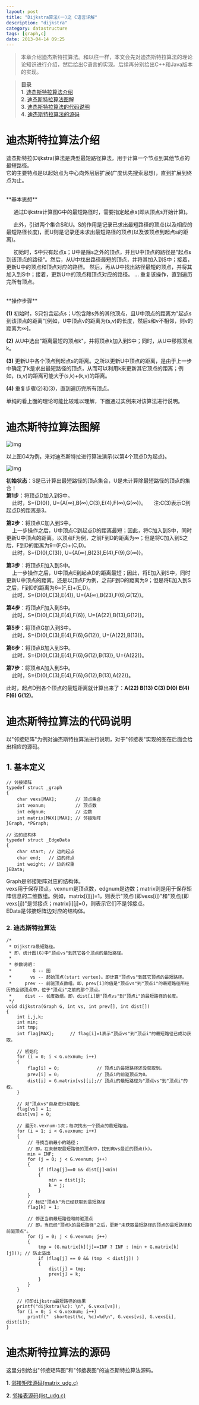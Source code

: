 ```yaml
---
layout: post
title: "Dijkstra算法(一)之 C语言详解"
description: "dijkstra"
category: datastructure
tags: [graph,c]
date: 2013-04-14 09:25
---
```



> 本章介绍迪杰斯特拉算法。和以往一样，本文会先对迪杰斯特拉算法的理论论知识进行介绍，然后给出C语言的实现。后续再分别给出C++和Java版本的实现。

> **目录**  
> **1**. [迪杰斯特拉算法介绍](#anchor1)  
> **2**. [迪杰斯特拉算法图解](#anchor2)  
> **3**. [迪杰斯特拉算法的代码说明](#anchor3)  
> **4**. [迪杰斯特拉算法的源码](#anchor4)  




<a name="anchor1"></a>
# 迪杰斯特拉算法介绍

迪杰斯特拉(Dijkstra)算法是典型最短路径算法，用于计算一个节点到其他节点的最短路径。  
它的主要特点是以起始点为中心向外层层扩展(广度优先搜索思想)，直到扩展到终点为止。


<br/>
**基本思想**  

 &nbsp;&nbsp;&nbsp;&nbsp; 通过Dijkstra计算图G中的最短路径时，需要指定起点s(即从顶点s开始计算)。  

 &nbsp;&nbsp;&nbsp;&nbsp; 此外，引进两个集合S和U。S的作用是记录已求出最短路径的顶点(以及相应的最短路径长度)，而U则是记录还未求出最短路径的顶点(以及该顶点到起点s的距离)。  

 &nbsp;&nbsp;&nbsp;&nbsp; 初始时，S中只有起点s；U中是除s之外的顶点，并且U中顶点的路径是"起点s到该顶点的路径"。然后，从U中找出路径最短的顶点，并将其加入到S中；接着，更新U中的顶点和顶点对应的路径。 然后，再从U中找出路径最短的顶点，并将其加入到S中；接着，更新U中的顶点和顶点对应的路径。 ... 重复该操作，直到遍历完所有顶点。



<br/>
**操作步骤**  

**(1)** 初始时，S只包含起点s；U包含除s外的其他顶点，且U中顶点的距离为"起点s到该顶点的距离"[例如，U中顶点v的距离为(s,v)的长度，然后s和v不相邻，则v的距离为∞]。  

**(2)** 从U中选出"距离最短的顶点k"，并将顶点k加入到S中；同时，从U中移除顶点k。  

**(3)** 更新U中各个顶点到起点s的距离。之所以更新U中顶点的距离，是由于上一步中确定了k是求出最短路径的顶点，从而可以利用k来更新其它顶点的距离；例如，(s,v)的距离可能大于(s,k)+(k,v)的距离。  

**(4)** 重复步骤(2)和(3)，直到遍历完所有顶点。  


单纯的看上面的理论可能比较难以理解，下面通过实例来对该算法进行说明。


<a name="anchor2"></a>
# 迪杰斯特拉算法图解

![img](/media/pic/datastruct_algrithm/graph/dijkstra/01.jpg)


以上图G4为例，来对迪杰斯特拉进行算法演示(以第4个顶点D为起点)。

![img](/media/pic/datastruct_algrithm/graph/dijkstra/02.jpg)


**初始状态**：S是已计算出最短路径的顶点集合，U是未计算除最短路径的顶点的集合！   
**第1步**：将顶点D加入到S中。  
  &nbsp;&nbsp;&nbsp;&nbsp;此时，S={D(0)}, U={A(∞),B(∞),C(3),E(4),F(∞),G(∞)}。
  &nbsp;&nbsp;&nbsp;&nbsp;注:C(3)表示C到起点D的距离是3。     

**第2步**：将顶点C加入到S中。  
  &nbsp;&nbsp;&nbsp;&nbsp;上一步操作之后，U中顶点C到起点D的距离最短；因此，将C加入到S中，同时更新U中顶点的距离。以顶点F为例，之前F到D的距离为∞；但是将C加入到S之后，F到D的距离为9=(F,C)+(C,D)。  
  &nbsp;&nbsp;&nbsp;&nbsp;此时，S={D(0),C(3)}, U={A(∞),B(23),E(4),F(9),G(∞)}。  

**第3步**：将顶点E加入到S中。  
  &nbsp;&nbsp;&nbsp;&nbsp;上一步操作之后，U中顶点E到起点D的距离最短；因此，将E加入到S中，同时更新U中顶点的距离。还是以顶点F为例，之前F到D的距离为9；但是将E加入到S之后，F到D的距离为6=(F,E)+(E,D)。  
  &nbsp;&nbsp;&nbsp;&nbsp;此时，S={D(0),C(3),E(4)}, U={A(∞),B(23),F(6),G(12)}。  

**第4步**：将顶点F加入到S中。  
  &nbsp;&nbsp;&nbsp;&nbsp;此时，S={D(0),C(3),E(4),F(6)}, U={A(22),B(13),G(12)}。

**第5步**：将顶点G加入到S中。  
  &nbsp;&nbsp;&nbsp;&nbsp;此时，S={D(0),C(3),E(4),F(6),G(12)}, U={A(22),B(13)}。

**第6步**：将顶点B加入到S中。  
  &nbsp;&nbsp;&nbsp;&nbsp;此时，S={D(0),C(3),E(4),F(6),G(12),B(13)}, U={A(22)}。

**第7步**：将顶点A加入到S中。  
  &nbsp;&nbsp;&nbsp;&nbsp;此时，S={D(0),C(3),E(4),F(6),G(12),B(13),A(22)}。

此时，起点D到各个顶点的最短距离就计算出来了：**A(22) B(13) C(3) D(0) E(4) F(6) G(12)**。




<a name="anchor3"></a>
# 迪杰斯特拉算法的代码说明

以"邻接矩阵"为例对迪杰斯特拉算法进行说明，对于"邻接表"实现的图在后面会给出相应的源码。

## 1. 基本定义

    // 邻接矩阵
    typedef struct _graph
    {
        char vexs[MAX];       // 顶点集合
        int vexnum;           // 顶点数
        int edgnum;           // 边数
        int matrix[MAX][MAX]; // 邻接矩阵
    }Graph, *PGraph;

    // 边的结构体
    typedef struct _EdgeData
    {
        char start; // 边的起点
        char end;   // 边的终点
        int weight; // 边的权重
    }EData;



Graph是邻接矩阵对应的结构体。  
vexs用于保存顶点，vexnum是顶点数，edgnum是边数；matrix则是用于保存矩阵信息的二维数组。例如，matrix[i][j]=1，则表示"顶点i(即vexs[i])"和"顶点j(即vexs[j])"是邻接点；matrix[i][j]=0，则表示它们不是邻接点。  
EData是邻接矩阵边对应的结构体。


### 2. 迪杰斯特拉算法


    /*
     * Dijkstra最短路径。
     * 即，统计图(G)中"顶点vs"到其它各个顶点的最短路径。
     *
     * 参数说明：
     *        G -- 图
     *       vs -- 起始顶点(start vertex)。即计算"顶点vs"到其它顶点的最短路径。
     *     prev -- 前驱顶点数组。即，prev[i]的值是"顶点vs"到"顶点i"的最短路径所经历的全部顶点中，位于"顶点i"之前的那个顶点。
     *     dist -- 长度数组。即，dist[i]是"顶点vs"到"顶点i"的最短路径的长度。
     */
    void dijkstra(Graph G, int vs, int prev[], int dist[])
    {
        int i,j,k;
        int min;
        int tmp;
        int flag[MAX];      // flag[i]=1表示"顶点vs"到"顶点i"的最短路径已成功获取。
        
        // 初始化
        for (i = 0; i < G.vexnum; i++)
        {
            flag[i] = 0;              // 顶点i的最短路径还没获取到。
            prev[i] = 0;              // 顶点i的前驱顶点为0。
            dist[i] = G.matrix[vs][i];// 顶点i的最短路径为"顶点vs"到"顶点i"的权。
        }

        // 对"顶点vs"自身进行初始化
        flag[vs] = 1;
        dist[vs] = 0;

        // 遍历G.vexnum-1次；每次找出一个顶点的最短路径。
        for (i = 1; i < G.vexnum; i++)
        {
            // 寻找当前最小的路径；
            // 即，在未获取最短路径的顶点中，找到离vs最近的顶点(k)。
            min = INF;
            for (j = 0; j < G.vexnum; j++)
            {
                if (flag[j]==0 && dist[j]<min)
                {
                    min = dist[j];
                    k = j;
                }
            }
            // 标记"顶点k"为已经获取到最短路径
            flag[k] = 1;

            // 修正当前最短路径和前驱顶点
            // 即，当已经"顶点k的最短路径"之后，更新"未获取最短路径的顶点的最短路径和前驱顶点"。
            for (j = 0; j < G.vexnum; j++)
            {
                tmp = (G.matrix[k][j]==INF ? INF : (min + G.matrix[k][j])); // 防止溢出
                if (flag[j] == 0 && (tmp  < dist[j]) )
                {
                    dist[j] = tmp;
                    prev[j] = k;
                }
            }
        }

        // 打印dijkstra最短路径的结果
        printf("dijkstra(%c): \n", G.vexs[vs]);
        for (i = 0; i < G.vexnum; i++)
            printf("  shortest(%c, %c)=%d\n", G.vexs[vs], G.vexs[i], dist[i]);
    }



<a name="anchor4"></a>
# 迪杰斯特拉算法的源码

这里分别给出"邻接矩阵图"和"邻接表图"的迪杰斯特拉算法源码。


**1**. [邻接矩阵源码(matrix_udg.c)][link_source_code_01]  

**2**. [邻接表源码(list_udg.c)][link_source_code_02]  

[link_source_code_01]: https://github.com/wangkuiwu/datastructs_and_algorithm/blob/master/source/graph/dijkstra/udg/c/matrix_udg.c
[link_source_code_02]: https://github.com/wangkuiwu/datastructs_and_algorithm/blob/master/source/graph/dijkstra/udg/c/list_udg.c

